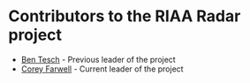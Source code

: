 # Contributors to the RIAA Radar project

* [Ben Tesch](http://bentesch.com) - Previous leader of the project
* [Corey Farwell](http://rwell.org) - Current leader of the project
